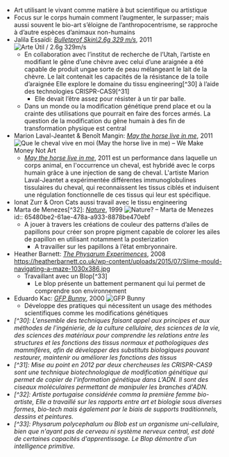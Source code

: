 - Art utilisant le vivant comme matière à but scientifique ou artistique
- Focus sur le corps humain comment l’augmenter, le surpasser; mais aussi souvent le bio-art s’éloigne de l’anthropocentrisme, se rapproche à d’autre espèces d’animaux non-humains
- Jalila Essaïdi: [*Bulletprof Skin\2.6g 329 m/s*](https://jalilaessaidi.com/2-6g-329ms/), 2011 ![Arte Útil / 2.6g 329m/s](https://www.arte-util.org/cms/wp-content/uploads/2013/12/b1.png)
	- En collaboration avec l’institut de recherche de l’Utah, l’artiste en modifiant le gêne d’une chèvre avec celui d’une araignée a été capable de produit ungae sorte de peau mélangeant le lait de la chèvre. Le lait contenait les capacités de la résistance de la toile d’araignée Elle explore le domaine du tissu engineering[^30] à l’aide des technologies CRISPR-CAS9[^31]
		- Elle devait l’être assez pour résister à un tir par balle.
	- Dans un monde ou la modification génétique prend place et ou la crainte des utilisations que pourrait en faire des forces armés. La question de la modification du gêne humain à des fin de transformation physique est central
- Marion Laval-Jeantet & Benoît Mangin: [*May the horse live in me*](https://melbourne.sciencegallery.com/blood-exhibits/may-the-horse-live-in-me), 2011 ![Que le cheval vive en moi (May the horse live in me) – We Make Money Not Art](https://www.we-make-money-not-art.com/wow/0aachevallage0e.jpg)
	- [*May the horse live in me*](https://melbourne.sciencegallery.com/blood-exhibits/may-the-horse-live-in-me), 2011 est un performance dans laquelle un corps animal, en l'occurrence un cheval, est hybridé avec le corps humain grâce à une injection de sang de cheval. L'artiste Marion Laval-Jeantet a expérimentée différentes immunoglobulines tissulaires du cheval, qui reconnaissent les tissus ciblés et induisent une régulation fonctionnelle de ces tissus qui leur est spécifique.
- Ionat Zurr & Oron Cats aussi travail avec le tissu engineering
- Marta de Menezes[^32]: [*Nature*](https://martademenezes.com/art/nature/nature/), 1999 ![Nature? – Marta de Menezes](https://martademenezes.com/wp-content/uploads/2021/08/BYCOMET1-copy.jpg)
  id:: 65480be2-61ae-478a-a933-8878be470ebf
	- A jouer à travers les créations de couleur des patterns d’ailes de papillons pour créer son propre pigment capable de colorer les ailes de papillon en utilisant notamment la posterization
		- A travailler sur les papillons à l’état embryonnaire.
- Heather Barnett: [*The Physarum Experimences*](https://heatherbarnett.co.uk/work/the-physarum-experiments/), 2008 https://heatherbarnett.co.uk/wp-content/uploads/2015/07/Slime-mould-navigating-a-maze-1030x386.jpg
	- Travaillant avec un Blop[^33]
		- Le blop présente un battement permanent qui lui permet de comprendre son environnement
- Eduardo Kac: [*GFP Bunny*](https://www.ekac.org/gfpbunny.html), 2000 ![GFP Bunny](https://www.ekac.org/albagreen-cutout.png)
	- Développe des pratiques qui nécessitent un usage des méthodes scientifiques comme les modifications génétiques
- *[^30]: L'ensemble des techniques faisant appel aux principes et aux méthodes de l'ingénierie, de la culture cellulaire, des sciences de la vie, des sciences des matériaux pour comprendre les relations entre les structures et les fonctions des tissus normaux et pathologiques des mammifères, afin de développer des substituts biologiques pouvant restaurer, maintenir ou améliorer les fonctions des tissus*
- *[^31]: Mise au point en 2012 par deux chercheuses les CRISPR-CAS9 sont une technique biotechnologique de modification génétique qui permet de copier de l’information génétique dans L’ADN. Il sont des ciseaux moléculaires permettant de manipuler les branches d'ADN.*
- *[^32]: Artiste portugaise considérée comma la première femme bio-artiste, Elle a travaillé sur les rapports entre art et biologie sous diverses formes, bio-tech mais également par le biais de supports traditionnels, dessins et peintures.*
- *[^33]: Physarum polycephalum ou Blob est un organisme uni-cellulaire, bien que n'ayant pas de cerveau ni système nerveux central, est doté de certaines capacités d'apprentissage. Le Blop démontre d’un intelligence primitive.*